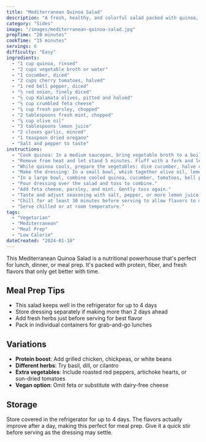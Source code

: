 ```yaml
---
title: "Mediterranean Quinoa Salad"
description: "A fresh, healthy, and colorful salad packed with quinoa, vegetables, herbs, and a zesty lemon dressing. Perfect for meal prep!"
category: "Sides"
image: "/images/mediterranean-quinoa-salad.jpg"
prepTime: "20 minutes"
cookTime: "15 minutes"
servings: 6
difficulty: "Easy"
ingredients:
  - "1 cup quinoa, rinsed"
  - "2 cups vegetable broth or water"
  - "1 cucumber, diced"
  - "2 cups cherry tomatoes, halved"
  - "1 red bell pepper, diced"
  - "½ red onion, finely diced"
  - "½ cup Kalamata olives, pitted and halved"
  - "½ cup crumbled feta cheese"
  - "¼ cup fresh parsley, chopped"
  - "2 tablespoons fresh mint, chopped"
  - "¼ cup olive oil"
  - "3 tablespoons lemon juice"
  - "2 cloves garlic, minced"
  - "1 teaspoon dried oregano"
  - "Salt and pepper to taste"
instructions:
  - "Cook quinoa: In a medium saucepan, bring vegetable broth to a boil. Add quinoa, reduce heat to low, cover, and simmer for 15 minutes until liquid is absorbed."
  - "Remove from heat and let stand 5 minutes. Fluff with a fork and let cool completely."
  - "While quinoa cools, prepare the vegetables: dice cucumber, halve cherry tomatoes, dice bell pepper, and finely dice red onion."
  - "Make the dressing: In a small bowl, whisk together olive oil, lemon juice, minced garlic, oregano, salt, and pepper."
  - "In a large bowl, combine cooled quinoa, cucumber, tomatoes, bell pepper, red onion, and olives."
  - "Pour dressing over the salad and toss to combine."
  - "Add feta cheese, parsley, and mint. Gently toss again."
  - "Taste and adjust seasoning with salt, pepper, or more lemon juice as needed."
  - "Chill for at least 30 minutes before serving to allow flavors to meld."
  - "Serve chilled or at room temperature."
tags:
  - "Vegetarian"
  - "Mediterranean"
  - "Meal Prep"
  - "Low Calorie"
dateCreated: "2024-01-10"
---
```


This Mediterranean Quinoa Salad is a nutritional powerhouse that's perfect for lunch, dinner, or meal prep. It's packed with protein, fiber, and fresh flavors that only get better with time.

## Meal Prep Tips

- This salad keeps well in the refrigerator for up to 4 days
- Store dressing separately if making more than 2 days ahead
- Add fresh herbs just before serving for best flavor
- Pack in individual containers for grab-and-go lunches

## Variations

- **Protein boost**: Add grilled chicken, chickpeas, or white beans
- **Different herbs**: Try basil, dill, or cilantro
- **Extra vegetables**: Include roasted red peppers, artichoke hearts, or sun-dried tomatoes
- **Vegan option**: Omit feta or substitute with dairy-free cheese

## Storage

Store covered in the refrigerator for up to 4 days. The flavors actually improve after a day, making this perfect for meal prep. Give it a quick stir before serving as the dressing may settle.
